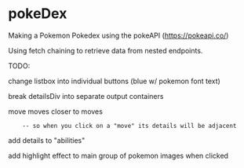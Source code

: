 # pokeDex

Making a Pokemon Pokedex using the pokeAPI (https://pokeapi.co/)

Using fetch chaining to retrieve data from nested endpoints.

TODO: 

   change listbox into individual buttons (blue w/ pokemon font text)

   break detailsDiv into separate output containers

   move moves closer to moves

        -- so when you click on a "move" its details will be adjacent

   add details to "abilities"

   add highlight effect to main group of pokemon images when clicked

